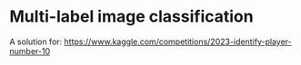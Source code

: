 # Multi-label image classification
A solution for: https://www.kaggle.com/competitions/2023-identify-player-number-10
